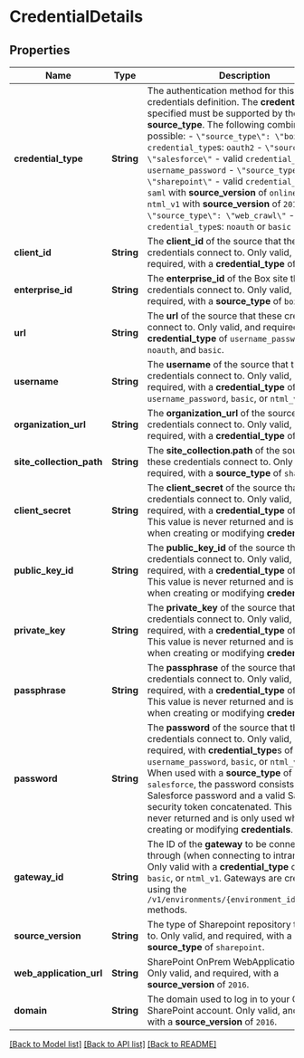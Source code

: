 # CredentialDetails

## Properties
Name | Type | Description | Notes
------------ | ------------- | ------------- | -------------
**credential_type** | **String** | The authentication method for this credentials definition. The  **credential_type** specified must be supported by the **source_type**. The following combinations are possible:  -  `\"source_type\": \"box\"` - valid `credential_type`s: `oauth2` -  `\"source_type\": \"salesforce\"` - valid `credential_type`s: `username_password` -  `\"source_type\": \"sharepoint\"` - valid `credential_type`s: `saml` with **source_version** of `online`, or `ntml_v1` with **source_version** of `2016` -  `\"source_type\": \"web_crawl\"` - valid `credential_type`s: `noauth` or `basic` | [optional] 
**client_id** | **String** | The **client_id** of the source that these credentials connect to. Only valid, and required, with a **credential_type** of `oauth2`. | [optional] 
**enterprise_id** | **String** | The **enterprise_id** of the Box site that these credentials connect to. Only valid, and required, with a **source_type** of `box`. | [optional] 
**url** | **String** | The **url** of the source that these credentials connect to. Only valid, and required, with a **credential_type** of `username_password`, `noauth`, and `basic`. | [optional] 
**username** | **String** | The **username** of the source that these credentials connect to. Only valid, and required, with a **credential_type** of `saml`, `username_password`, `basic`, or `ntml_v1`. | [optional] 
**organization_url** | **String** | The **organization_url** of the source that these credentials connect to. Only valid, and required, with a **credential_type** of `saml`. | [optional] 
**site_collection_path** | **String** | The **site_collection.path** of the source that these credentials connect to. Only valid, and required, with a **source_type** of `sharepoint`. | [optional] 
**client_secret** | **String** | The **client_secret** of the source that these credentials connect to. Only valid, and required, with a **credential_type** of `oauth2`. This value is never returned and is only used when creating or modifying **credentials**. | [optional] 
**public_key_id** | **String** | The **public_key_id** of the source that these credentials connect to. Only valid, and required, with a **credential_type** of `oauth2`. This value is never returned and is only used when creating or modifying **credentials**. | [optional] 
**private_key** | **String** | The **private_key** of the source that these credentials connect to. Only valid, and required, with a **credential_type** of `oauth2`. This value is never returned and is only used when creating or modifying **credentials**. | [optional] 
**passphrase** | **String** | The **passphrase** of the source that these credentials connect to. Only valid, and required, with a **credential_type** of `oauth2`. This value is never returned and is only used when creating or modifying **credentials**. | [optional] 
**password** | **String** | The **password** of the source that these credentials connect to. Only valid, and required, with **credential_type**s of `saml`, `username_password`, `basic`, or `ntml_v1`.   **Note:** When used with a **source_type** of `salesforce`, the password consists of the Salesforce password and a valid Salesforce security token concatenated. This value is never returned and is only used when creating or modifying **credentials**. | [optional] 
**gateway_id** | **String** | The ID of the **gateway** to be connected through (when connecting to intranet sites). Only valid with a **credential_type** of `noauth`, `basic`, or `ntml_v1`. Gateways are created using the `/v1/environments/{environment_id}/gateways` methods. | [optional] 
**source_version** | **String** | The type of Sharepoint repository to connect to. Only valid, and required, with a **source_type** of `sharepoint`. | [optional] 
**web_application_url** | **String** | SharePoint OnPrem WebApplication URL. Only valid, and required, with a **source_version** of `2016`. | [optional] 
**domain** | **String** | The domain used to log in to your OnPrem SharePoint account. Only valid, and required, with a **source_version** of `2016`. | [optional] 

[[Back to Model list]](../README.md#documentation-for-models) [[Back to API list]](../README.md#documentation-for-api-endpoints) [[Back to README]](../README.md)


